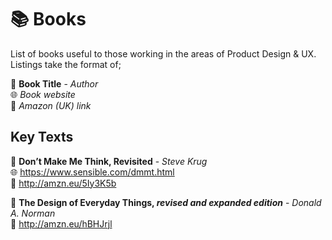 # 📚 Books
List of books useful to those working in the areas of Product Design &amp; UX. Listings take the format of;

📘 **Book Title** - *Author*<br />
🌐 *Book website*<br />
🛒 *Amazon (UK) link*

## Key Texts

📕 **Don’t Make Me Think, Revisited** - *Steve Krug*<br />
🌐 https://www.sensible.com/dmmt.html<br />
🛒 http://amzn.eu/5Iy3K5b

📘 **The Design of Everyday Things, *revised and expanded edition*** - *Donald A. Norman*<br />
🛒 http://amzn.eu/hBHJrjl
